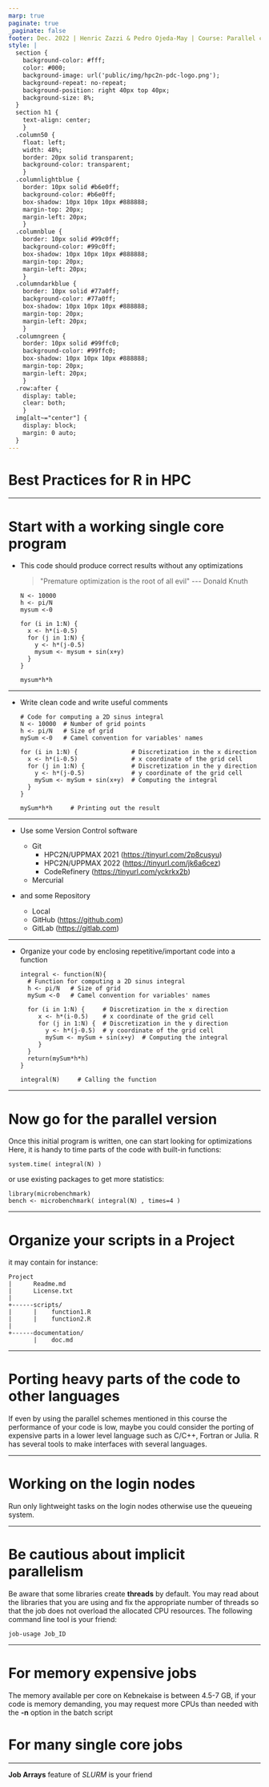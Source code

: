 ```yaml
---
marp: true
paginate: true
_paginate: false
footer: Dec. 2022 | Henric Zazzi & Pedro Ojeda-May | Course: Parallel computing in R
style: |
  section {
    background-color: #fff;
    color: #000;
    background-image: url('public/img/hpc2n-pdc-logo.png');
    background-repeat: no-repeat;
    background-position: right 40px top 40px;
    background-size: 8%;
  }
  section h1 {
    text-align: center;
    }
  .column50 {
    float: left;
    width: 48%;
    border: 20px solid transparent;
    background-color: transparent;
    }
  .columnlightblue {
    border: 10px solid #b6e0ff;
    background-color: #b6e0ff;
    box-shadow: 10px 10px 10px #888888;
    margin-top: 20px;
    margin-left: 20px;
    }
  .columnblue {
    border: 10px solid #99c0ff;
    background-color: #99c0ff;
    box-shadow: 10px 10px 10px #888888;
    margin-top: 20px;
    margin-left: 20px;
    }
  .columndarkblue {
    border: 10px solid #77a0ff;
    background-color: #77a0ff;
    box-shadow: 10px 10px 10px #888888;
    margin-top: 20px;
    margin-left: 20px;
    }
  .columngreen {
    border: 10px solid #99ffc0;
    background-color: #99ffc0;
    box-shadow: 10px 10px 10px #888888;
    margin-top: 20px;
    margin-left: 20px;
    }
  .row:after {
    display: table;
    clear: both;
    }
  img[alt~="center"] {
    display: block;
    margin: 0 auto;
  }
---
```


# Best Practices for R in HPC

---

# Start with a working single core program

* This code should produce correct results without any optimizations
  > "Premature optimization is the root of all evil"  --- Donald Knuth

  ```
  N <- 10000
  h <- pi/N
  mysum <-0

  for (i in 1:N) {
    x <- h*(i-0.5)
    for (j in 1:N) {
      y <- h*(j-0.5)
      mysum <- mysum + sin(x+y)
    }
  }

  mysum*h*h
  ```

---

* Write clean code and write useful comments

  ```
  # Code for computing a 2D sinus integral
  N <- 10000  # Number of grid points
  h <- pi/N   # Size of grid
  mySum <-0   # Camel convention for variables' names

  for (i in 1:N) {               # Discretization in the x direction
    x <- h*(i-0.5)               # x coordinate of the grid cell
    for (j in 1:N) {             # Discretization in the y direction
      y <- h*(j-0.5)             # y coordinate of the grid cell
      mySum <- mySum + sin(x+y)  # Computing the integral
    }
  }

  mySum*h*h     # Printing out the result
  ```

---

* Use some Version Control software
   * Git
      * HPC2N/UPPMAX 2021 (https://tinyurl.com/2p8cusyu)
      * HPC2N/UPPMAX 2022 (https://tinyurl.com/jk6a6cez)
      * CodeRefinery (https://tinyurl.com/yckrkx2b)
   * Mercurial

* and some Repository
   * Local 
   * GitHub (https://github.com)
   * GitLab (https://gitlab.com)
---

* Organize your code by enclosing repetitive/important code into a function

  ```
  integral <- function(N){ 
    # Function for computing a 2D sinus integral
    h <- pi/N   # Size of grid
    mySum <-0   # Camel convention for variables' names
  
    for (i in 1:N) {     # Discretization in the x direction
       x <- h*(i-0.5)    # x coordinate of the grid cell
       for (j in 1:N) {  # Discretization in the y direction
         y <- h*(j-0.5)  # y coordinate of the grid cell
         mySum <- mySum + sin(x+y)  # Computing the integral
       }
    }
    return(mySum*h*h)
  }

  integral(N)     # Calling the function
  ```

---

# Now go for the parallel version

Once this initial program is written, one can start looking for optimizations
Here, it is handy to time parts of the code with built-in functions:

  ```
  system.time( integral(N) )
  ```

  or use existing packages to get more statistics:

  ```
  library(microbenchmark)
  bench <- microbenchmark( integral(N) , times=4 )
  ```

---

# Organize your scripts in a Project 

it may contain for instance:

  ```
  Project 
  |      Readme.md
  |      License.txt
  |      
  +------scripts/
  |      |    function1.R
  |      |    function2.R
  |
  +------documentation/
         |    doc.md
  ```

---

# Porting heavy parts of the code to other languages

If even by using the parallel schemes mentioned in this course
the performance of your code is low, maybe you could consider
the porting of expensive parts in a lower level language such as
C/C++, Fortran or Julia. R has several tools to make interfaces
with several languages.

---

# Working on the login nodes

Run only lightweight tasks on the login nodes otherwise use the
queueing system.

---

# Be cautious about implicit parallelism

Be aware that some libraries create **threads** by default. You
may read about the libraries that you are using and fix the appropriate
number of threads so that the job does not overload the allocated
CPU resources. The following command line tool is your friend:

  ```
  job-usage Job_ID
  ```

---

# For memory expensive jobs

The memory available per core on Kebnekaise is between 4.5-7 GB, if
your code is memory demanding, you may request more CPUs than needed
with the **-n** option in the batch script

# For many single core jobs 

---

**Job Arrays** feature of *SLURM* is your friend